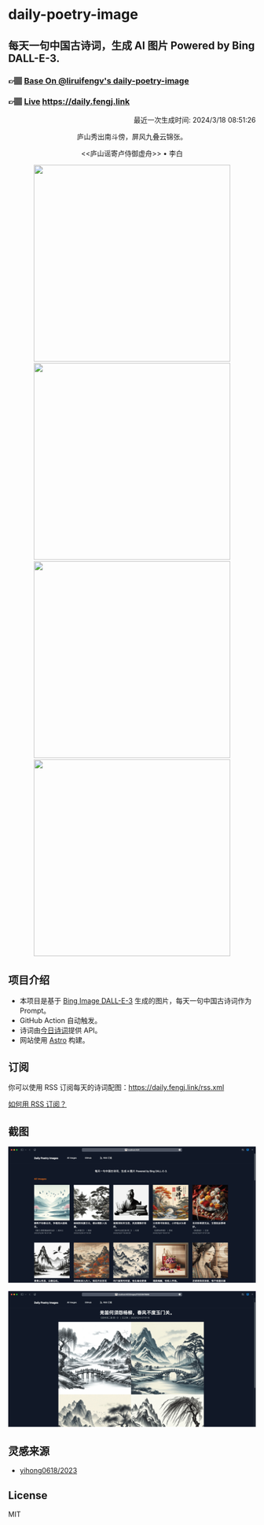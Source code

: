 
# daily-poetry-image

## 每天一句中国古诗词，生成 AI 图片 Powered by Bing DALL-E-3.

### 👉🏽 [Base On @liruifengv's daily-poetry-image](https://github.com/liruifengv/daily-poetry-image)

### 👉🏽 [Live](https://daily.fengj.link) https://daily.fengj.link

<p align="right">
  最近一次生成时间: 2024/3/18 08:51:26
</p>
<p align="center">
庐山秀出南斗傍，屏风九叠云锦张。
</p>
<p align="center">
<<庐山谣寄卢侍御虚舟>> • 李白
</p>
<p align="center">
<img src="https://tse1.mm.bing.net/th/id/OIG4.7xTgxWoBAcODacWPM1.u" height="400" width="400" />
<img src="https://tse1.mm.bing.net/th/id/OIG4.CHKT6VRNytBa1F301_pg" height="400" width="400" />
<img src="https://tse4.mm.bing.net/th/id/OIG4.zyYZNnyryCcR.nt4HGYp" height="400" width="400" />
<img src="https://tse2.mm.bing.net/th/id/OIG4.vbOBu_m8ECYa5of0MgQu" height="400" width="400" />
</p>

## 项目介绍

-   本项目是基于 [Bing Image DALL-E-3](https://www.bing.com/images/create) 生成的图片，每天一句中国古诗词作为 Prompt。
-   GitHub Action 自动触发。
-   诗词由[今日诗词](https://www.jinrishici.com/)提供 API。
-   网站使用 [Astro](https://astro.build) 构建。

## 订阅

你可以使用 RSS 订阅每天的诗词配图：https://daily.fengj.link/rss.xml

[如何用 RSS 订阅？](https://zhuanlan.zhihu.com/p/55026716)

## 截图

![图片列表](./screenshots/Snipaste_2023-12-28_21-00-26.png)

![图片详情](./screenshots/Snipaste_2023-12-28_21-00-53.png)

## 灵感来源

-   [yihong0618/2023](https://github.com/yihong0618/2023)

## License

MIT
